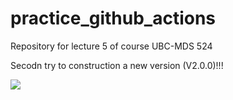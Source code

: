 # practice_github_actions
Repository for lecture 5 of course UBC-MDS 524

Secodn try to construction a new version (V2.0.0)!!!

![](https://i.kym-cdn.com/entries/icons/original/000/031/557/cover7.jpg)
